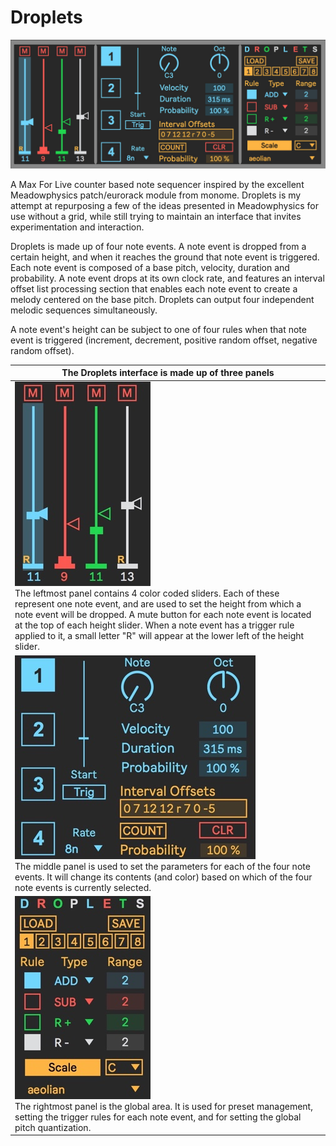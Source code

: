 # Droplets

![Droplets Image](img/Droplets.jpg)

A Max For Live counter based note sequencer inspired by the excellent Meadowphysics patch/eurorack module from monome. Droplets is my attempt at repurposing a few of the ideas presented in Meadowphysics for use without a grid, while still trying to maintain an interface that invites experimentation and interaction.

Droplets is made up of four note events. A note event is dropped from a certain height, and when it reaches the ground that note event is triggered. Each note event is composed of a base pitch, velocity, duration and probability. A note event drops at its own clock rate, and features an interval offset list processing section that enables each note event to create a melody centered on the base pitch. Droplets can output four independent melodic sequences simultaneously. 

A note event's height can be subject to one of four rules when that note event is triggered (increment, decrement, positive random offset, negative random offset).




The Droplets interface is made up of three panels|
-----|
![Droplets Image](img/left.jpg) <br/> The leftmost panel contains 4 color coded sliders. Each of these represent one note event, and are used to set the height from which a note event will be dropped. A mute button for each note event is located at the top of each height slider. When a note event has a trigger rule applied to it, a small letter "R" will appear at the lower left of the height slider. |
![Droplets Image](img/middle.jpg) <br/> The middle panel is used to set the parameters for each of the four note events. It will change its contents (and color) based on which of the four note events is currently selected. |
![Droplets Image](img/right.jpg) <br/> The rightmost panel is the global area. It is used for preset management, setting the trigger rules for each note event, and for setting the global pitch quantization. |
